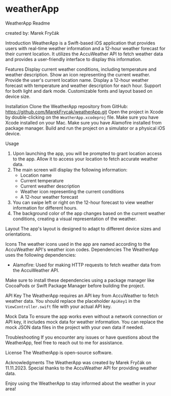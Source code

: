 # weatherApp

WeatherApp Readme

created by: Marek Fryčák

Introduction
WeatherApp is a Swift-based iOS application that provides users with real-time weather information and a 12-hour weather forecast for their current location. It utilizes the AccuWeather API to fetch weather data and provides a user-friendly interface to display this information.

Features
Display current weather conditions, including temperature and weather description.
Show an icon representing the current weather.
Provide the user's current location name.
Display a 12-hour weather forecast with temperature and weather description for each hour.
Support for both light and dark mode.
Customizable fonts and layout based on device size.


Installation
Clone the WeatherApp repository from GitHub:  https://github.com/MarekFrycak/weatherApp.git
Open the project in Xcode by double-clicking on the `WeatherApp.xcodeproj` file.
Make sure you have Xcode installed on your Mac.
Make sure you have Alamofire installed from package manager.
Build and run the project on a simulator or a physical iOS device.


Usage
1. Upon launching the app, you will be prompted to grant location access to the app. Allow it to 	access your location to fetch accurate weather data.
2. The main screen will display the following information:
   - Location name
   - Current temperature
   - Current weather description
   - Weather icon representing the current conditions
   - A 12-hour weather forecast
3. You can swipe left or right on the 12-hour forecast to view weather information for different 		hours.
4. The background color of the app changes based on the current weather conditions, creating a visual representation of the weather.


Layout
The app's layout is designed to adapt to different device sizes and orientations.


Icons
The weather icons used in the app are named according to the AccuWeather API's weather icon codes.
Dependencies
The WeatherApp uses the following dependencies:

- Alamofire: Used for making HTTP requests to fetch weather data from the AccuWeather API.

Make sure to install these dependencies using a package manager like CocoaPods or Swift Package Manager before building the project.


API Key
The WeatherApp requires an API key from AccuWeather to fetch weather data. You should replace the placeholder `ApiKey1` in the `ViewController.swift` file with your actual API key.


Mock Data
To ensure the app works even without a network connection or API key, it includes mock data for weather information. You can replace the mock JSON data files in the project with your own data if needed.


Troubleshooting
If you encounter any issues or have questions about the WeatherApp, feel free to reach out to me for assistance.


License
The WeatherApp is open-source software.


Acknowledgments
The WeatherApp was created by Marek Fryčák on 11.11.2023. Special thanks to the AccuWeather API for providing weather data.


Enjoy using the WeatherApp to stay informed about the weather in your area!
